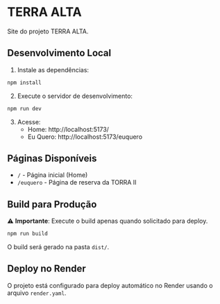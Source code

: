 # TERRA ALTA

Site do projeto TERRA ALTA.

## Desenvolvimento Local

1. Instale as dependências:
```bash
npm install
```

2. Execute o servidor de desenvolvimento:
```bash
npm run dev
```

3. Acesse:
   - Home: http://localhost:5173/
   - Eu Quero: http://localhost:5173/euquero

## Páginas Disponíveis

- `/` - Página inicial (Home)
- `/euquero` - Página de reserva da TORRA II

## Build para Produção

⚠️ **Importante**: Execute o build apenas quando solicitado para deploy.

```bash
npm run build
```

O build será gerado na pasta `dist/`.

## Deploy no Render

O projeto está configurado para deploy automático no Render usando o arquivo `render.yaml`.
